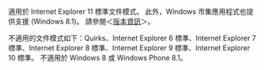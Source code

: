 適用於 Internet Explorer 11 標準文件模式。 此外，Windows 市集應用程式也提供支援 (Windows 8.1)。 請參閱＜[版本資訊](../../../javascript/reference/javascript-version-information.md)＞。  
  
 不適用的文件模式如下：Quirks、Internet Explorer 6 標準、Internet Explorer 7 標準、Internet Explorer 8 標準、Internet Explorer 9 標準、Internet Explorer 10 標準。 不適用於 Windows 8 或 Windows Phone 8.1。